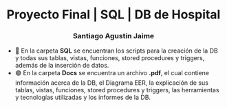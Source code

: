 <h1 align="center">Proyecto Final | SQL | DB de Hospital</h1>
<h3 align="center">Santiago Agustín Jaime</h3>

- 🌱 En la carpeta **SQL** se encuentran los scripts para la creación de la DB y todas sus tablas, vistas, funciones, stored procedures y triggers, además de la inserción de datos.
- 🟣 En la carpeta **Docs** se encuentra un archivo **.pdf**, el cual contiene información acerca de la DB, el Diagrama EER, la explicación de sus tablas, vistas, funciones, stored procedures y triggers, las herramientas y tecnologías utilizadas y los informes de la DB.
